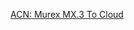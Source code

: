 
[ACN: Murex MX.3 To Cloud](https://www.accenture.com/content/dam/accenture/final/industry/capital-markets/document/Accenture-Taking-Murex-MX-3-To-Cloud.pdf)
